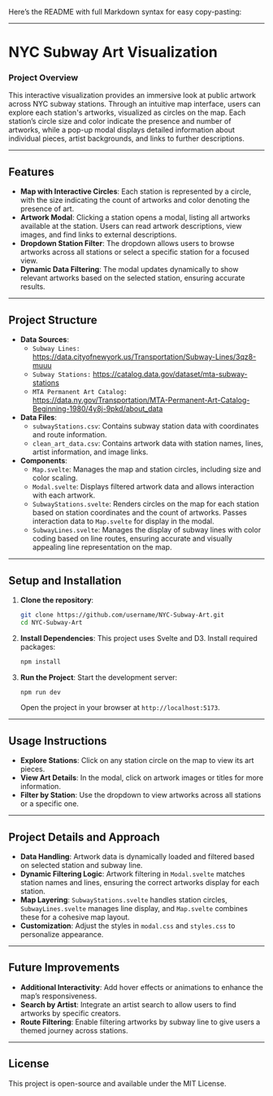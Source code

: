 Here’s the README with full Markdown syntax for easy copy-pasting:

---

# NYC Subway Art Visualization

### Project Overview
This interactive visualization provides an immersive look at public artwork across NYC subway stations. Through an intuitive map interface, users can explore each station's artworks, visualized as circles on the map. Each station’s circle size and color indicate the presence and number of artworks, while a pop-up modal displays detailed information about individual pieces, artist backgrounds, and links to further descriptions.

---

## Features

- **Map with Interactive Circles**: Each station is represented by a circle, with the size indicating the count of artworks and color denoting the presence of art.
- **Artwork Modal**: Clicking a station opens a modal, listing all artworks available at the station. Users can read artwork descriptions, view images, and find links to external descriptions.
- **Dropdown Station Filter**: The dropdown allows users to browse artworks across all stations or select a specific station for a focused view.
- **Dynamic Data Filtering**: The modal updates dynamically to show relevant artworks based on the selected station, ensuring accurate results.

---

## Project Structure

- **Data Sources**:
  - `Subway Lines:` https://data.cityofnewyork.us/Transportation/Subway-Lines/3qz8-muuu
  - `Subway Stations:` https://catalog.data.gov/dataset/mta-subway-stations
  - `MTA Permanent Art Catalog:` https://data.ny.gov/Transportation/MTA-Permanent-Art-Catalog-Beginning-1980/4y8j-9pkd/about_data 
- **Data Files**:
  - `subwayStations.csv`: Contains subway station data with coordinates and route information.
  - `clean_art_data.csv`: Contains artwork data with station names, lines, artist information, and image links.
- **Components**:
  - `Map.svelte`: Manages the map and station circles, including size and color scaling.
  - `Modal.svelte`: Displays filtered artwork data and allows interaction with each artwork.
  - `SubwayStations.svelte`: Renders circles on the map for each station based on station coordinates and the count of artworks. Passes interaction data to `Map.svelte` for display in the modal.
  - `SubwayLines.svelte`: Manages the display of subway lines with color coding based on line routes, ensuring accurate and visually appealing line representation on the map.

---

## Setup and Installation

1. **Clone the repository**:
   ```bash
   git clone https://github.com/username/NYC-Subway-Art.git
   cd NYC-Subway-Art
   ```

2. **Install Dependencies**:
   This project uses Svelte and D3. Install required packages:
   ```bash
   npm install
   ```

3. **Run the Project**:
   Start the development server:
   ```bash
   npm run dev
   ```
   Open the project in your browser at `http://localhost:5173`.

---

## Usage Instructions

- **Explore Stations**: Click on any station circle on the map to view its art pieces.
- **View Art Details**: In the modal, click on artwork images or titles for more information.
- **Filter by Station**: Use the dropdown to view artworks across all stations or a specific one.

---

## Project Details and Approach

- **Data Handling**: Artwork data is dynamically loaded and filtered based on selected station and subway line.
- **Dynamic Filtering Logic**: Artwork filtering in `Modal.svelte` matches station names and lines, ensuring the correct artworks display for each station.
- **Map Layering**: `SubwayStations.svelte` handles station circles, `SubwayLines.svelte` manages line display, and `Map.svelte` combines these for a cohesive map layout.
- **Customization**: Adjust the styles in `modal.css` and `styles.css` to personalize appearance.

---

## Future Improvements

- **Additional Interactivity**: Add hover effects or animations to enhance the map’s responsiveness.
- **Search by Artist**: Integrate an artist search to allow users to find artworks by specific creators.
- **Route Filtering**: Enable filtering artworks by subway line to give users a themed journey across stations.

---

## License
This project is open-source and available under the MIT License.